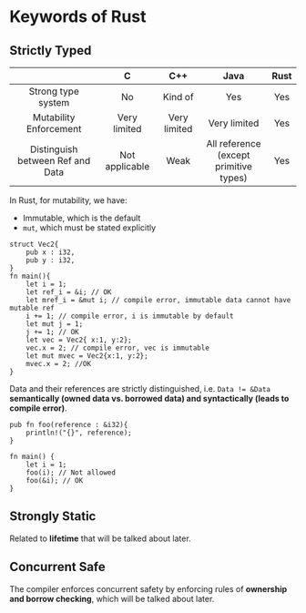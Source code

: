 # Keywords of Rust

## Strictly Typed

|                                  |       C        |     C++      |                   Java                    | Rust |
| :------------------------------: | :------------: | :----------: | :---------------------------------------: | :--: |
|        Strong type system        |       No       |   Kind of    |                    Yes                    | Yes  |
|      Mutability Enforcement      |  Very limited  | Very limited |               Very limited                | Yes  |
| Distinguish between Ref and Data | Not applicable |     Weak     | All reference<br>(except primitive types) | Yes  |

In Rust, for mutability, we have:

* Immutable, which is the default
* `mut`, which must be stated explicitly

```rust,editable
struct Vec2{
    pub x : i32,
    pub y : i32,
}
fn main(){
    let i = 1;
    let ref_i = &i; // OK
    let mref_i = &mut i; // compile error, immutable data cannot have mutable ref
    i += 1; // compile error, i is immutable by default
    let mut j = 1;
    j += 1; // OK
    let vec = Vec2{ x:1, y:2};
    vec.x = 2; // compile error, vec is immutable
    let mut mvec = Vec2{x:1, y:2};
    mvec.x = 2; //OK
}
```

Data and their references are strictly distinguished, i.e. `Data != &Data` **semantically (owned data vs. borrowed data) and syntactically (leads to compile error)**.

```rust,editable
pub fn foo(reference : &i32){
    println!("{}", reference);
}

fn main() {
    let i = 1;
    foo(i); // Not allowed
    foo(&i); // OK
}
```

## Strongly Static

Related to **lifetime** that will be talked about later.

## Concurrent Safe

The compiler enforces concurrent safety by enforcing rules of **ownership and borrow checking**, which will be talked about later.

